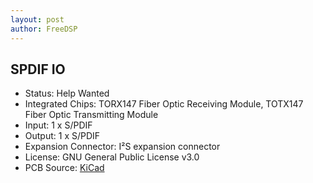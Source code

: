 ```yaml
---
layout: post
author: FreeDSP
---
```

<h2>SPDIF IO</h2>
<ul>
<li>Status: Help Wanted</li>
<li>Integrated Chips: TORX147 Fiber Optic Receiving Module, TOTX147 Fiber Optic Transmitting Module</li>
<li>Input: 1 x S/PDIF</li>
<li>Output: 1 x S/PDIF</li>
<li>Expansion Connector: I&sup2;S expansion connector</li>
<li>License: GNU General Public License v3.0</li>
<li>PCB Source: <a href="https://github.com/freeDSP/freeDSPx-SPDIF-IO" target="_blank" rel="noopener">KiCad</a></li>
</ul>
